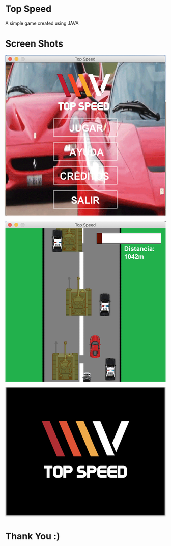 # Top Speed
A simple game created using JAVA



# Screen Shots
![](img_rdMe/menu.png)

![](img_rdMe/game.png)

![](img_rdMe/logo.png)


# Thank You :)